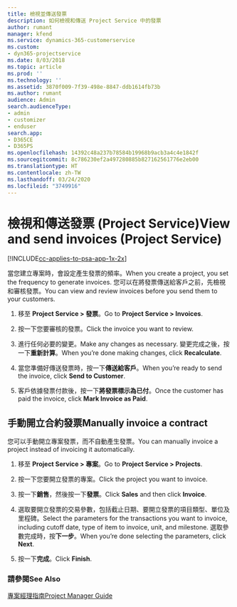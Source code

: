 ```yaml
---
title: 檢視並傳送發票
description: 如何檢視和傳送 Project Service 中的發票
author: rumant
manager: kfend
ms.service: dynamics-365-customerservice
ms.custom:
- dyn365-projectservice
ms.date: 8/03/2018
ms.topic: article
ms.prod: ''
ms.technology: ''
ms.assetid: 3870f009-7f39-498e-8847-ddb1614fb73b
ms.author: rumant
audience: Admin
search.audienceType:
- admin
- customizer
- enduser
search.app:
- D365CE
- D365PS
ms.openlocfilehash: 14392c48a237b78584b19968b9acb3a4c4e1842f
ms.sourcegitcommit: 8c786230ef2a497280885b827162561776e2eb00
ms.translationtype: HT
ms.contentlocale: zh-TW
ms.lasthandoff: 03/24/2020
ms.locfileid: "3749916"
---
```

# <a name="view-and-send-invoices-project-service"></a><span data-ttu-id="17a73-103">檢視和傳送發票 (Project Service)</span><span class="sxs-lookup"><span data-stu-id="17a73-103">View and send invoices (Project Service)</span></span>

[!INCLUDE[cc-applies-to-psa-app-1x-2x](../includes/cc-applies-to-psa-app-1x-2x.md)]

<span data-ttu-id="17a73-104">當您建立專案時，會設定產生發票的頻率。</span><span class="sxs-lookup"><span data-stu-id="17a73-104">When you create a project, you set the frequency to generate invoices.</span></span> <span data-ttu-id="17a73-105">您可以在將發票傳送給客戶之前，先檢視和審核發票。</span><span class="sxs-lookup"><span data-stu-id="17a73-105">You can view and review invoices before you send them to your customers.</span></span>  
  
1.  <span data-ttu-id="17a73-106">移至 **Project Service > 發票**。</span><span class="sxs-lookup"><span data-stu-id="17a73-106">Go to **Project Service > Invoices**.</span></span>  
  
2.  <span data-ttu-id="17a73-107">按一下您要審核的發票。</span><span class="sxs-lookup"><span data-stu-id="17a73-107">Click the invoice you want to review.</span></span>  
  
3.  <span data-ttu-id="17a73-108">進行任何必要的變更。</span><span class="sxs-lookup"><span data-stu-id="17a73-108">Make any changes as necessary.</span></span> <span data-ttu-id="17a73-109">變更完成之後，按一下**重新計算**。</span><span class="sxs-lookup"><span data-stu-id="17a73-109">When you’re done making changes, click **Recalculate**.</span></span>  
  
4.  <span data-ttu-id="17a73-110">當您準備好傳送發票時，按一下**傳送給客戶**。</span><span class="sxs-lookup"><span data-stu-id="17a73-110">When you’re ready to send the invoice, click **Send to Customer**.</span></span>  
  
5.  <span data-ttu-id="17a73-111">客戶依據發票付款後，按一下**將發票標示為已付**。</span><span class="sxs-lookup"><span data-stu-id="17a73-111">Once the customer has paid the invoice, click **Mark Invoice as Paid**.</span></span>  
  
## <a name="manually-invoice-a-contract"></a><span data-ttu-id="17a73-112">手動開立合約發票</span><span class="sxs-lookup"><span data-stu-id="17a73-112">Manually invoice a contract</span></span>  
 <span data-ttu-id="17a73-113">您可以手動開立專案發票，而不自動產生發票。</span><span class="sxs-lookup"><span data-stu-id="17a73-113">You can manually invoice a project instead of invoicing it automatically.</span></span>  
  
1.  <span data-ttu-id="17a73-114">移至 **Project Service > 專案**。</span><span class="sxs-lookup"><span data-stu-id="17a73-114">Go to **Project Service > Projects**.</span></span>  
  
2.  <span data-ttu-id="17a73-115">按一下您要開立發票的專案。</span><span class="sxs-lookup"><span data-stu-id="17a73-115">Click the project you want to invoice.</span></span>  
  
3.  <span data-ttu-id="17a73-116">按一下**銷售**，然後按一下**發票**。</span><span class="sxs-lookup"><span data-stu-id="17a73-116">Click **Sales** and then click **Invoice**.</span></span>  
  
4.  <span data-ttu-id="17a73-117">選取要開立發票的交易參數，包括截止日期、要開立發票的項目類型、單位及里程碑。</span><span class="sxs-lookup"><span data-stu-id="17a73-117">Select the parameters for the transactions you want to invoice, including cutoff date, type of item to invoice, unit, and milestone.</span></span> <span data-ttu-id="17a73-118">選取參數完成時，按**下一步**。</span><span class="sxs-lookup"><span data-stu-id="17a73-118">When you’re done selecting the parameters, click **Next**.</span></span>  
  
5.  <span data-ttu-id="17a73-119">按一下**完成**。</span><span class="sxs-lookup"><span data-stu-id="17a73-119">Click **Finish**.</span></span>  
  
### <a name="see-also"></a><span data-ttu-id="17a73-120">請參閱</span><span class="sxs-lookup"><span data-stu-id="17a73-120">See Also</span></span>  
 [<span data-ttu-id="17a73-121">專案經理指南</span><span class="sxs-lookup"><span data-stu-id="17a73-121">Project Manager Guide</span></span>](../project-service/project-manager-guide.md)
